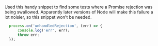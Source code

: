 Used this handy snippet to find some tests where a Promise rejection was being swallowed. 
Apparently later versions of Node will make this failure a lot noisier, so this snippet won't be needed.

```javascript
  process.on('unhandledRejection', (err) => {
      console.log('err', err);
      throw err;
  });
```
    
